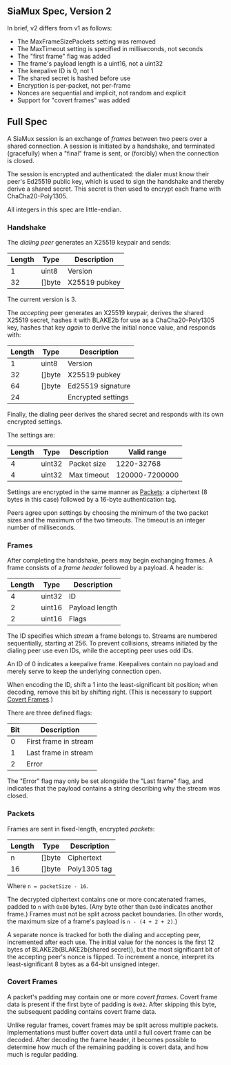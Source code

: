 SiaMux Spec, Version 2
----------------------

In brief, v2 differs from v1 as follows:

- The MaxFrameSizePackets setting was removed
- The MaxTimeout setting is specified in milliseconds, not seconds
- The "first frame" flag was added
- The frame's payload length is a uint16, not a uint32
- The keepalive ID is 0, not 1
- The shared secret is hashed before use
- Encryption is per-packet, not per-frame
- Nonces are sequential and implicit, not random and explicit
- Support for "covert frames" was added


## Full Spec

A SiaMux session is an exchange of *frames* between two peers over a shared
connection. A session is initiated by a handshake, and terminated (gracefully)
when a "final" frame is sent, or (forcibly) when the connection is closed.

The session is encrypted and authenticated: the dialer must know their peer's
Ed25519 public key, which is used to sign the handshake and thereby derive a
shared secret. This secret is then used to encrypt each frame with
ChaCha20-Poly1305.

All integers in this spec are little-endian.

### Handshake

The *dialing peer* generates an X25519 keypair and sends:

| Length | Type   | Description   |
|--------|--------|---------------|
|   1    | uint8  | Version       |
|   32   | []byte | X25519 pubkey |

The current version is 3.

The *accepting* peer generates an X25519 keypair, derives the shared X25519
secret, hashes it with BLAKE2b for use as a ChaCha20-Poly1305 key, hashes that
key *again* to derive the initial nonce value, and responds with:

| Length | Type   | Description        |
|--------|--------|--------------------|
|   1    | uint8  | Version            |
|   32   | []byte | X25519 pubkey      |
|   64   | []byte | Ed25519 signature  |
|   24   |        | Encrypted settings |

Finally, the dialing peer derives the shared secret and responds with its own
encrypted settings.

The settings are:

| Length | Type   | Description | Valid range    |
|--------|--------|-------------|----------------|
|   4    | uint32 | Packet size | 1220-32768     |
|   4    | uint32 | Max timeout | 120000-7200000 |

Settings are encrypted in the same manner as [Packets](#packets): a ciphertext
(8 bytes in this case) followed by a 16-byte authentication tag.

Peers agree upon settings by choosing the minimum of the two packet sizes and
the maximum of the two timeouts. The timeout is an integer number of
milliseconds.

### Frames

After completing the handshake, peers may begin exchanging frames. A frame
consists of a *frame header* followed by a payload. A header is:

| Length | Type   | Description    |
|--------|--------|----------------|
|   4    | uint32 | ID             |
|   2    | uint16 | Payload length |
|   2    | uint16 | Flags          |

The ID specifies which *stream* a frame belongs to. Streams are numbered
sequentially, starting at 256. To prevent collisions, streams initiated by the
dialing peer use even IDs, while the accepting peer uses odd IDs.

An ID of 0 indicates a keepalive frame. Keepalives contain no payload and merely
serve to keep the underlying connection open.

When encoding the ID, shift a 1 into the least-significant bit position; when
decoding, remove this bit by shifting right. (This is necessary to support
[Covert Frames](#covert-frames).)

There are three defined flags:

| Bit | Description           |
|-----|-----------------------|
|  0  | First frame in stream |
|  1  | Last frame in stream  |
|  2  | Error                 |

The "Error" flag may only be set alongside the "Last frame" flag, and indicates
that the payload contains a string describing why the stream was closed.

### Packets

Frames are sent in fixed-length, encrypted *packets*:

| Length | Type   | Description    |
|--------|--------|----------------|
|   n    | []byte | Ciphertext     |
|   16   | []byte | Poly1305 tag   |

Where `n = packetSize - 16`.

The decrypted ciphertext contains one or more concatenated frames, padded to `n`
with `0x00` bytes. (Any byte other than `0x00` indicates another frame.) Frames
must not be split across packet boundaries. (In other words, the maximum size of
a frame's payload is `n - (4 + 2 + 2)`.)

A separate nonce is tracked for both the dialing and accepting peer, incremented
after each use. The initial value for the nonces is the first 12 bytes of
BLAKE2b(BLAKE2b(shared secret)), but the most significant bit of the accepting
peer's nonce is flipped. To increment a nonce, interpret its least-significant 8
bytes as a 64-bit unsigned integer.

### Covert Frames

A packet's padding may contain one or more *covert frames*. Covert frame data is
present if the first byte of padding is `0x02`. After skipping this byte, the
subsequent padding contains covert frame data.

Unlike regular frames, covert frames may be split across multiple packets.
Implementations must buffer covert data until a full covert frame can be
decoded. After decoding the frame header, it becomes possible to determine how
much of the remaining padding is covert data, and how much is regular padding.
